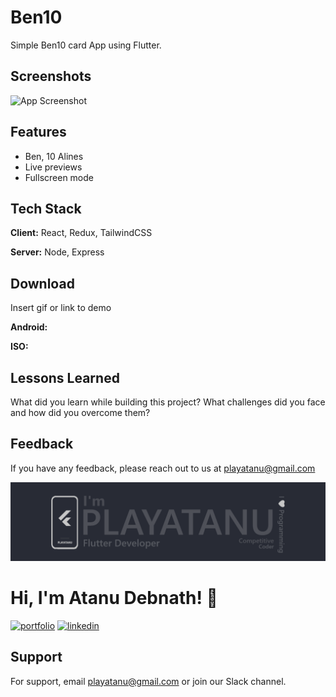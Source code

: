 
# Ben10

Simple Ben10 card App using Flutter.


## Screenshots

![App Screenshot](https://github.com/playatanu/assets/blob/main/ben10.gif)

  
## Features

- Ben, 10 Alines
- Live previews
- Fullscreen mode


  
## Tech Stack

**Client:** React, Redux, TailwindCSS

**Server:** Node, Express

  
## Download

Insert gif or link to demo

**Android:** 

**ISO:** 
## Lessons Learned

What did you learn while building this project? What challenges did you face and how did you overcome them?

  
## Feedback

If you have any feedback, please reach out to us at playatanu@gmail.com

  
![Logo](https://github.com/playatanu/playatanu/raw/main/playatanu.png?raw=true)

    
# Hi, I'm Atanu Debnath! 👋

  

[![portfolio](https://img.shields.io/badge/my_portfolio-000?style=for-the-badge&logo=ko-fi&logoColor=white)](https://playatanu.github.io/)
[![linkedin](https://img.shields.io/badge/linkedin-0A66C2?style=for-the-badge&logo=linkedin&logoColor=white)](https://www.linkedin.com/playatanu)


  
## Support

For support, email playatanu@gmail.com or join our Slack channel.
